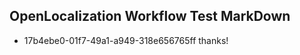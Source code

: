 ## OpenLocalization Workflow Test MarkDown
* 17b4ebe0-01f7-49a1-a949-318e656765ff thanks!

<!--HONumber=Jul16_HO4-->


